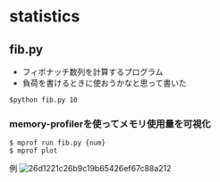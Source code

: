 # statistics

## fib.py
- フィボナッチ数列を計算するプログラム
- 負荷を書けるときに使おうかなと思って書いた
```
$python fib.py 10
```

### memory-profilerを使ってメモリ使用量を可視化
```
$ mprof run fib.py {num}
$ mprof plot
```
例
![26d1221c26b9c19b65426ef67c88a212](https://user-images.githubusercontent.com/35423021/82117379-83d17c00-97aa-11ea-8c93-b26a85ff733f.png)
